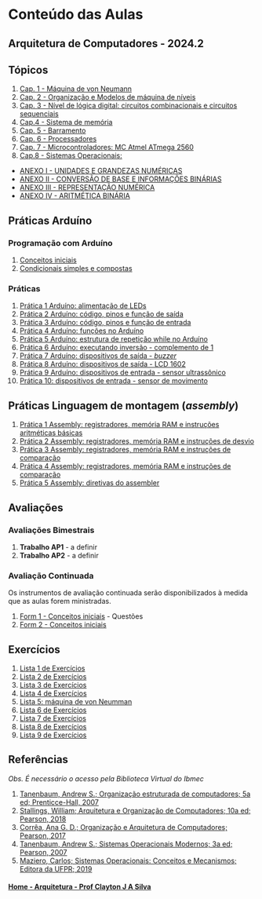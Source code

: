 # Conteúdo das Aulas  

## Arquitetura de Computadores - 2024.2

## Tópicos

1. [Cap. 1 - Máquina de von Neumann](arq_aulas/arquitetura_computadores_cap1.md)
2. [Cap. 2 - Organização e Modelos de máquina de níveis](arq_aulas/arquitetura_computadores_cap2.md)
3. [Cap. 3 - Nível de lógica digital: circuitos combinacionais e circuitos sequenciais](arq_aulas/arquitetura_computadores_cap3.md)
4. [Cap.4 - Sistema de memória](arq_aulas/arquitetura_computadores_cap4.md)
5. [Cap. 5 - Barramento](arq_aulas/arquitetura_computadores_cap5.md)
6. [Cap. 6 - Processadores](arq_aulas/arquitetura_computadores_cap6.md)
7. [Cap. 7 - Microcontroladores: MC Atmel ATmega 2560](arq_aulas/arquitetura_computadores_cap7.md)
8. [Cap.8 - Sistemas Operacionais:](arq_aulas/arquitetura_computadores_cap8.md)

- [ANEXO I - UNIDADES E GRANDEZAS NUMÉRICAS](arq_aulas/arquitetura_computadores_anexo1.md)  
- [ANEXO II - CONVERSÃO DE BASE E INFORMAÇÕES BINÁRIAS](arq_aulas/arquitetura_computadores_anexo2.md)  
- [ANEXO III - REPRESENTAÇÃO NUMÉRICA](arq_aulas/arquitetura_computadores_anexo3.md)  
- [ANEXO IV - ARITMÉTICA BINÁRIA](arq_aulas/arquitetura_computadores_anexo4.md)

## Práticas Arduíno

### Programação com Arduíno

1. [Conceitos iniciais](https://github.com/claytonjasilva/claytonjasilva.github.io/blob/main/progArduino_aulas/progArduino_cap1.md)
2. [Condicionais simples e compostas](https://github.com/claytonjasilva/claytonjasilva.github.io/blob/main/progArduino_aulas/progArduino_cap2.md)

### Práticas

1. [Prática 1 Arduíno: alimentação de LEDs](arq_aulas/arquitetura_computadores_pratica1.md)  
2. [Prática 2 Arduíno: código, pinos e função de saída](arq_aulas/arquitetura_computadores_pratica2.md)     
3. [Prática 3 Arduíno: código, pinos e função de entrada](arq_aulas/arquitetura_computadores_pratica3.md)
4. [Prática 4 Arduíno: funções no Arduíno](arq_aulas/arquitetura_computadores_pratica4.md)
5. [Prática 5 Arduíno: estrutura de repetição while no Arduíno](arq_aulas/arquitetura_computadores_pratica5.md)
6. [Prática 6 Arduíno: executando inversão - complemento de 1](arq_aulas/arquitetura_computadores_pratica6.md)
7. [Prática 7 Arduíno: dispositivos de saída - *buzzer*](arq_aulas/arquitetura_computadores_pratica7.md)
8. [Prática 8 Arduíno: dispositivos de saída - LCD 1602](arq_aulas/arquitetura_computadores_pratica8.md)
9. [Prática 9 Arduíno: dispositivos de entrada - sensor ultrassônico](arq_aulas/arquitetura_computadores_pratica9.md)
10. [Prática 10: dispositivos de entrada - sensor de movimento](arq_aulas/arquitetura_computadores_pratica10.md)

## Práticas Linguagem de montagem (*assembly*)

1. [Prática 1 Assembly: registradores, memória RAM e instruções aritméticas básicas](arq_aulas/arquitetura_computadores_pratica_assembly1.md)
2. [Prática 2 Assembly: registradores, memória RAM e instruções de desvio](arq_aulas/arquitetura_computadores_pratica_assembly2.md)
3. [Prática 3 Assembly: registradores, memória RAM e instruções de comparação](arq_aulas/arquitetura_computadores_pratica_assembly3.md)
4. [Prática 4 Assembly: registradores, memória RAM e instruções de comparação](arq_aulas/arquitetura_computadores_pratica_assembly4.md)
5. [Prática 5 Assembly: diretivas do assembler](arq_aulas/arquitetura_computadores_pratica_assembly5.md)

## Avaliações

### Avaliações Bimestrais

1. **Trabalho AP1** - a definir  
2. **Trabalho AP2** - a definir

### Avaliação Continuada

Os instrumentos de avaliação continuada serão disponibilizados à medida que as aulas forem ministradas.  

1. [Form 1 - Conceitos iniciais](arq_aulas/arquitetura_computadores_form1.md) - Questões
2. [Form 2 - Conceitos iniciais](https://forms.gle/3vuzoisXXuKyQoqm6)

## Exercícios  

1. [Lista 1 de Exercícios](arq_aulas/arquitetura_computadores_exercicios1.md)  
2. [Lista 2 de Exercícios](arq_aulas/arquitetura_computadores_exercicios2.md)  
3. [Lista 3 de Exercícios](arq_aulas/arquitetura_computadores_exercicios3.md)  
4. [Lista 4 de Exercícios](arq_aulas/arquitetura_computadores_exercicios4.md)  
5. [Lista 5: máquina de von Neumman](arq_aulas/arquitetura_computadores_exercicios5.md)
6. [Lista 6 de Exercícios](arq_aulas/arquitetura_computadores_exercicios6.md)
7. [Lista 7 de Exercícios](arq_aulas/arquitetura_computadores_exercicios7.md)
8. [Lista 8 de Exercícios](arq_aulas/arquitetura_computadores_exercicios8.md)
9. [Lista 9 de Exercícios](arq_aulas/arquitetura_computadores_exercicios9.md)

## Referências  

*Obs. É necessário o acesso pela Biblioteca Virtual do Ibmec*

1. [Tanenbaum, Andrew S.; Organização estruturada de computadores; 5a ed; Prenticce-Hall, 2007](https://plataforma.bvirtual.com.br/Leitor/Publicacao/355/pdf/0)
2. [Stallings, William; Arquitetura e Organização de Computadores; 10a ed; Pearson, 2018](https://plataforma.bvirtual.com.br/Leitor/Publicacao/151479/pdf/0)
3. [Corrêa, Ana G. D.; Organização e Arquitetura de Computadores; Pearson, 2017](https://plataforma.bvirtual.com.br/Leitor/Publicacao/124147/pdf/0)
4. [Tanenbaum, Andrew S.; Sistemas Operacionais Modernos; 3a ed; Pearson, 2007](https://plataforma.bvirtual.com.br/Leitor/Publicacao/1233/pdf/0)  
5. [Maziero, Carlos; Sistemas Operacionais: Conceitos e Mecanismos; Editora da UFPR; 2019](http://wiki.inf.ufpr.br/maziero/doku.php?id=socm:start)

#### [Home - Arquitetura - Prof Clayton J A Silva](/arq.md)
